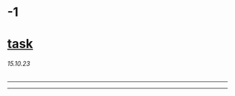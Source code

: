 # -1

# [task](https://leetcode.com/problems/number-of-ways-to-buy-pens-and-pencils/description/)

###### 15.10.23

---

---

